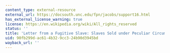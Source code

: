 ```yaml
---
content_type: external-resource
external_url: https://docsouth.unc.edu/fpn/jacobs/support16.html
has_external_license_warning: true
license: https://en.wikipedia.org/wiki/All_rights_reserved
status: ''
title: 'Letter from a Fugitive Slave: Slaves Sold under Peculiar Circumstances'
uid: 90fb299d-ac61-4b32-9cc3-24b90d3945bd
wayback_url: ''
---
```

